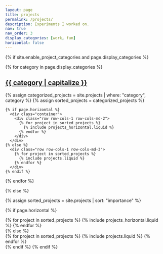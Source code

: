 ```yaml
---
layout: page
title: projects
permalink: /projects/
description: Experiments I worked on.
nav: true
nav_order: 3
display_categories: [work, fun]
horizontal: false
---
```


<!-- pages/projects.md -->
<div class="projects">

{% if site.enable_project_categories and page.display_categories %}

  <!-- Display categorized projects -->

{% for category in page.display_categories %}
<a id="{{ category }}" href=".#{{ category }}">

<h2 class="category">{{ category | capitalize }}</h2>
</a>
{% assign categorized_projects = site.projects | where: "category", category %}
{% assign sorted_projects = categorized_projects %}

    {% if page.horizontal %}
      <div class="container">
        <div class="row row-cols-1 row-cols-md-2">
          {% for project in sorted_projects %}
            {% include projects_horizontal.liquid %}
          {% endfor %}
        </div>
      </div>
    {% else %}
      <div class="row row-cols-1 row-cols-md-3">
        {% for project in sorted_projects %}
          {% include projects.liquid %}
        {% endfor %}
      </div>
    {% endif %}

{% endfor %}

{% else %}

  <!-- Display projects without categories -->

{% assign sorted_projects = site.projects | sort: "importance" %}

{% if page.horizontal %}

<div class="container">
<div class="row row-cols-1 row-cols-md-2">
{% for project in sorted_projects %}
{% include projects_horizontal.liquid %}
{% endfor %}
</div>
</div>
{% else %}
<div class="row row-cols-1 row-cols-md-3">
{% for project in sorted_projects %}
{% include projects.liquid %}
{% endfor %}
</div>
{% endif %}
{% endif %}

</div>

